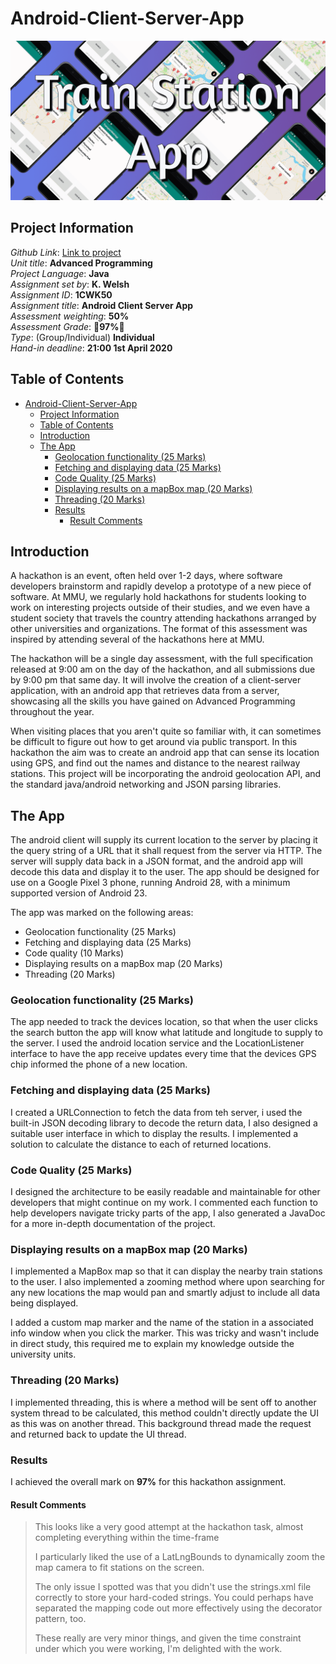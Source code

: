 # Android-Client-Server-App
![Cover image of the project](https://raw.githubusercontent.com/teobot/Android-Client-Server-App/main/banner-main.png)

## Project Information
*Github Link*: [Link to project](https://github.com/teobot/Android-Client-Server-App)  
*Unit title*: **Advanced Programming**  
*Project Language*: **Java**  
*Assignment set by*: **K. Welsh**  
*Assignment ID*: **1CWK50**  
*Assignment title*: **Android Client Server App**  
*Assessment weighting*: **50%**  
*Assessment Grade*: **🌟97%🌟**   
*Type*: (Group/Individual) **Individual**  
*Hand-in deadline*: **21:00 1st April 2020**  

## Table of Contents
- [Android-Client-Server-App](#android-client-server-app)
  - [Project Information](#project-information)
  - [Table of Contents](#table-of-contents)
  - [Introduction](#introduction)
  - [The App](#the-app)
    - [Geolocation functionality (25 Marks)](#geolocation-functionality-25-marks)
    - [Fetching and displaying data (25 Marks)](#fetching-and-displaying-data-25-marks)
    - [Code Quality (25 Marks)](#code-quality-25-marks)
    - [Displaying results on a mapBox map (20 Marks)](#displaying-results-on-a-mapbox-map-20-marks)
    - [Threading (20 Marks)](#threading-20-marks)
    - [Results](#results)
      - [Result Comments](#result-comments)

## Introduction
A hackathon is an event, often held over 1-2 days, where software developers brainstorm and rapidly
develop a prototype of a new piece of software. At MMU, we regularly hold hackathons for students
looking to work on interesting projects outside of their studies, and we even have a student society
that travels the country attending hackathons arranged by other universities and organizations. The
format of this assessment was inspired by attending several of the hackathons here at MMU.

The hackathon will be a single day assessment, with the full specification released at
9:00 am on the day of the hackathon, and all submissions due by 9:00 pm that same day. It will
involve the creation of a client-server application, with an android app that retrieves data from a
server, showcasing all the skills you have gained on Advanced Programming throughout the year.

When visiting places that you aren't quite so familiar with, it can sometimes be difficult to figure out
how to get around via public transport. In this hackathon the aim was to create an android app that can sense its
location using GPS, and find out the names and distance to the nearest railway stations. This project will be
incorporating the android geolocation API, and the standard java/android networking and JSON
parsing libraries.

## The App
The android client will supply its current location to the server by placing it the query string of a
URL that it shall request from the server via HTTP. The server will supply data back in a JSON
format, and the android app will decode this data and display it to the user. The app
should be designed for use on a Google Pixel 3 phone, running Android 28, with a minimum
supported version of Android 23.

The app was marked on the following areas:
- Geolocation functionality (25 Marks)
- Fetching and displaying data (25 Marks)
- Code quality (10 Marks)
- Displaying results on a mapBox map (20 Marks)
- Threading (20 Marks)

### Geolocation functionality (25 Marks)
The app needed to track the devices location, so that when the user clicks the search button the app will know what latitude and longitude to supply to the server. I used the android location service and the LocationListener interface to have the app receive updates every time that the devices GPS chip informed the phone of a new location.

### Fetching and displaying data (25 Marks)
I created a URLConnection to fetch the data from teh server, i used the built-in JSON decoding library to decode the return data, I also designed a suitable user interface in which to display the results. I implemented a solution to calculate the distance to each of returned locations.

### Code Quality (25 Marks)
I designed the architecture to be easily readable and maintainable for other developers that might continue on my work. I commented each function to help developers navigate tricky parts of the app, I also generated a JavaDoc for a more in-depth documentation of the project.

### Displaying results on a mapBox map (20 Marks)
I implemented a MapBox map so that it can display the nearby train stations to the user. I also implemented a zooming method where upon searching for any new locations the map would pan and smartly adjust to include all data being displayed.

I added a custom map marker and the name of the station in a associated info window when you click the marker. This was tricky and wasn't include in direct study, this required me to explain my knowledge outside the university units.

### Threading (20 Marks)
I implemented threading, this is where a method will be sent off to another system thread to be calculated, this method couldn't directly update the UI as this was on another thread. This background thread made the request and returned back to update the UI thread.

### Results
I achieved the overall mark on **97%** for this hackathon assignment. 
#### Result Comments
> This looks like a very good attempt at the hackathon task, almost completing everything within the time-frame
>  
> I particularly liked the use of a LatLngBounds to dynamically zoom the map camera to fit stations on the screen. 
>  
> The only issue I spotted was that you didn't use the strings.xml file correctly to store your hard-coded strings. You could perhaps have separated the mapping code out more effectively using the decorator pattern, too. 
>  
> These really are very minor things, and given the time constraint under which you were working, I'm delighted with the work.
